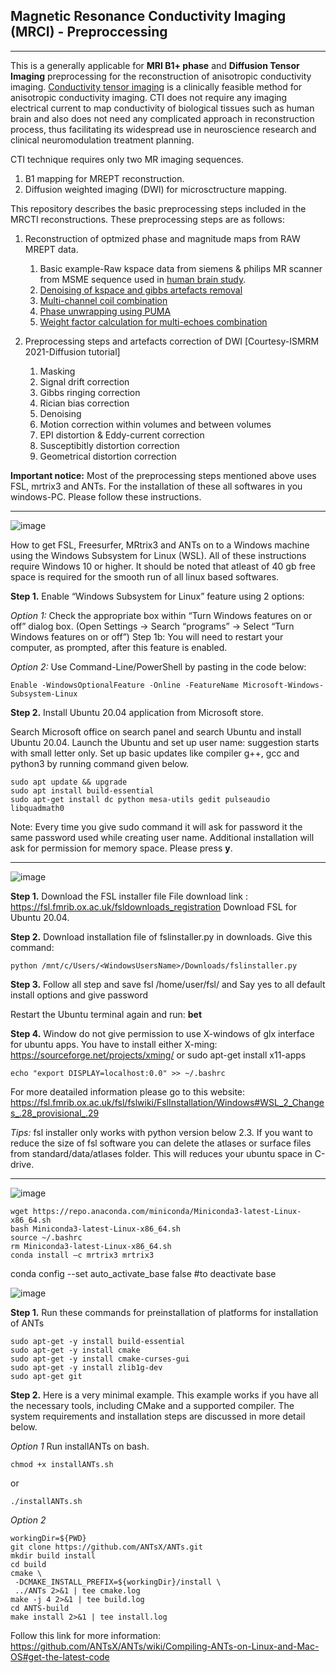 ## Magnetic Resonance Conductivity Imaging (MRCI) - Preproccessing
___
This is a generally applicable for **MRI B1+ phase** and **Diffusion Tensor Imaging** preprocessing for the reconstruction of anisotropic conductivity imaging. [Conductivity tensor imaging](https://ieeexplore.ieee.org/document/8556029) is a clinically feasible method for anisotropic conductivity imaging. CTI does not require any imaging electrical current to map conductivity of biological tissues such as human brain and also does not need any complicated approach in reconstruction process, thus facilitating its widespread use in neuroscience research and clinical neuromodulation treatment planning. 

CTI technique requires only two MR imaging sequences. 
1. B1 mapping for MREPT reconstruction.
2. Diffusion weighted imaging (DWI) for microsctructure mapping. 

This repository describes the basic preprocessing steps included in the MRCTI reconstructions. These preprocessing steps are as follows:

1. Reconstruction of optmized phase and magnitude maps from RAW MREPT data.
    1.  Basic example-Raw kspace data from siemens & philips MR scanner from MSME sequence used in [human brain study](https://ieeexplore.ieee.org/document/8556029).
    2.  [Denoising of kspace and gibbs artefacts removal](https://pubmed.ncbi.nlm.nih.gov/26745823/)
    3.  [Multi-channel coil combination](https://onlinelibrary.wiley.com/doi/full/10.1002/%28SICI%291522-2594%28200005%2943%3A5%3C682%3A%3AAID-MRM10%3E3.0.CO%3B2-G?sid=nlm%3Apubmed)
    4.  [Phase unwrapping using PUMA](https://ieeexplore.ieee.org/document/4099386) 
    5.  [Weight factor calculation for multi-echoes combination](https://biomedical-engineering-online.biomedcentral.com/articles/10.1186/1475-925X-13-24)

2. Preprocessing steps and artefacts correction of DWI [Courtesy-ISMRM 2021-Diffusion tutorial]
    1. Masking
    2. Signal drift correction
    3. Gibbs ringing correction
    4. Rician bias correction
    5. Denoising
    6. Motion correction within volumes and between volumes
    7. EPI distortion & Eddy-current correction
    8. Susceptibitly distortion correction
    9. Geometrical distortion correction
 
**Important notice:** Most of the preprocessing steps mentioned above uses FSL, mrtrix3 and ANTs. For the installation of these all softwares in you windows-PC. Please follow these instructions. 
___
![image](https://user-images.githubusercontent.com/14322345/118450197-e4cdc000-b72e-11eb-9dde-308d4da7f1dd.png)

How to get FSL, Freesurfer, MRtrix3 and ANTs on to a Windows machine using the Windows Subsystem for Linux (WSL). All of these instructions require Windows 10 or higher. It should be noted that atleast of 40 gb free space is required for the smooth run of all linux based softwares.

**Step 1.**	
  Enable “Windows Subsystem for Linux” feature using 2 options:

*Option 1:* Check the appropriate box within “Turn Windows features on or off” dialog box. (Open Settings -> Search “programs” -> Select “Turn Windows features on or off”) Step 1b: You will need to restart your computer, as prompted, after this feature is enabled.

*Option 2:* Use Command-Line/PowerShell by pasting in the code below:
```
Enable -WindowsOptionalFeature -Online -FeatureName Microsoft-Windows-Subsystem-Linux 
```

**Step 2.**	
  Install Ubuntu 20.04 application from Microsoft store.

  Search Microsoft office on search panel and search Ubuntu and install Ubuntu 20.04. Launch the Ubuntu and set up user name: suggestion starts with small letter only. Set up basic updates like compiler g++, gcc and python3 by running command given below. 

```
sudo apt update && upgrade
sudo apt install build-essential 
sudo apt-get install dc python mesa-utils gedit pulseaudio libquadmath0
```
Note: Every time you give sudo command it will ask for password it the same password used while creating user name. Additional installation will ask for permission for memory space. Please press **y**.
____
![image](https://user-images.githubusercontent.com/14322345/118450555-47bf5700-b72f-11eb-854f-c418092443d4.png)

**Step 1.**
  Download the FSL installer file
  File download link : https://fsl.fmrib.ox.ac.uk/fsldownloads_registration
  Download FSL for Ubuntu 20.04.

**Step 2.**	
	Download installation file of fslinstaller.py in downloads.
  Give this command:
```
python /mnt/c/Users/<WindowsUsersName>/Downloads/fslinstaller.py 
```
**Step 3.**	
	Follow all step and save fsl /home/user/fsl/ and Say yes to all default install options and give password

Restart the Ubuntu terminal again and run: **bet**

**Step 4.**	
	Window do not give permission to use X-windows of glx interface for ubuntu apps. You have to install either X-ming: https://sourceforge.net/projects/xming/ or sudo apt-get install x11-apps
  
 ```
 echo "export DISPLAY=localhost:0.0" >> ~/.bashrc
 ```
For more deatailed information please go to this website: https://fsl.fmrib.ox.ac.uk/fsl/fslwiki/FslInstallation/Windows#WSL_2_Changes_.28_provisional_.29

*Tips:* fsl installer only works with python version below 2.3. If you want to reduce the size of fsl software you can delete the atlases or surface files from standard/data/atlases folder. This will reduces your ubuntu space in C-drive. 
____
![image](https://user-images.githubusercontent.com/14322345/118452123-d680a380-b730-11eb-8abb-a90369b56bfd.png)
```
wget https://repo.anaconda.com/miniconda/Miniconda3-latest-Linux-x86_64.sh
bash Miniconda3-latest-Linux-x86_64.sh 
source ~/.bashrc
rm Miniconda3-latest-Linux-x86_64.sh 
conda install –c mrtrix3 mrtrix3
```
conda config --set auto_activate_base false #to deactivate base

![image](https://user-images.githubusercontent.com/14322345/118452178-e1d3cf00-b730-11eb-8e5c-6e98200cc136.png)


**Step 1.**	
	Run these commands for preinstallation of platforms for installation of ANTs
```
sudo apt-get -y install build-essential 
sudo apt-get -y install cmake
sudo apt-get -y install cmake-curses-gui
sudo apt-get -y install zlib1g-dev 
sudo apt-get git
```
**Step 2.**
	Here is a very minimal example. This example works if you have all the necessary tools, including CMake and a supported compiler. The system requirements and installation steps are discussed in more detail below.

*Option 1*
Run installANTs on bash.

```
chmod +x installANTs.sh
```
or
```
./installANTs.sh
```
*Option 2*
```
workingDir=${PWD}
git clone https://github.com/ANTsX/ANTs.git 
mkdir build install
cd build 
cmake \
 -DCMAKE_INSTALL_PREFIX=${workingDir}/install \
 ../ANTs 2>&1 | tee cmake.log
make -j 4 2>&1 | tee build.log
cd ANTS-build 
make install 2>&1 | tee install.log 
```
Follow this link for more information: https://github.com/ANTsX/ANTs/wiki/Compiling-ANTs-on-Linux-and-Mac-OS#get-the-latest-code




